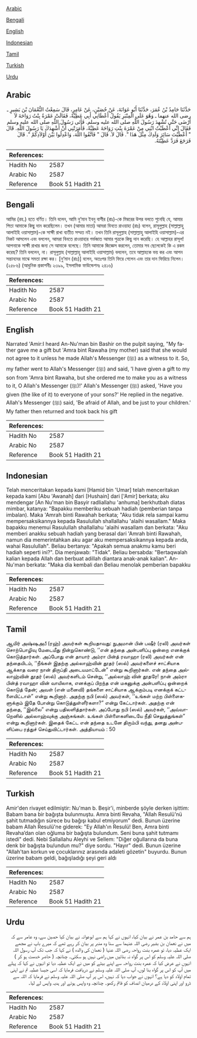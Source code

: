 [Arabic](#arabic)

[Bengali](#bengali)

[English](#english)

[Indonesian](#indonesian)

[Tamil](#tamil)

[Turkish](#turkish)

[Urdu](#urdu)

## Arabic


<div dir="rtl" lang="ar" style={{fontSize:'larger',backgroundColor:'#f8f9fa',padding:20}}>
حَدَّثَنَا حَامِدُ بْنُ عُمَرَ، حَدَّثَنَا أَبُو عَوَانَةَ، عَنْ حُصَيْنٍ، عَنْ عَامِرٍ، قَالَ سَمِعْتُ النُّعْمَانَ بْنَ بَشِيرٍ ـ رضى الله عنهما ـ وَهُوَ عَلَى الْمِنْبَرِ يَقُولُ أَعْطَانِي أَبِي عَطِيَّةً، فَقَالَتْ عَمْرَةُ بِنْتُ رَوَاحَةَ لاَ أَرْضَى حَتَّى تُشْهِدَ رَسُولَ اللَّهِ صلى الله عليه وسلم‏.‏ فَأَتَى رَسُولَ اللَّهِ صلى الله عليه وسلم فَقَالَ إِنِّي أَعْطَيْتُ ابْنِي مِنْ عَمْرَةَ بِنْتِ رَوَاحَةَ عَطِيَّةً، فَأَمَرَتْنِي أَنْ أُشْهِدَكَ يَا رَسُولَ اللَّهِ‏.‏ قَالَ ‏"‏ أَعْطَيْتَ سَائِرَ وَلَدِكَ مِثْلَ هَذَا ‏"‏‏.‏ قَالَ لاَ‏.‏ قَالَ ‏"‏ فَاتَّقُوا اللَّهَ، وَاعْدِلُوا بَيْنَ أَوْلاَدِكُمْ ‏"‏‏.‏ قَالَ فَرَجَعَ فَرَدَّ عَطِيَّتَهُ‏.‏
</div>
<div style={{backgroundColor:'#f8f9fa',padding:20, marginBottom: 10}}><table> <thead> <tr> <th>References:</th> <th></th> </tr> </thead> <tbody><tr><td>Hadith No</td><td>2587</td></tr><tr><td>Arabic No</td><td>2587</td></tr><tr><td>Reference</td><td>Book 51 Hadith 21</td></tr></tbody></table></div>

## Bengali


<div dir="ltr" lang="bn" style={{fontSize:'larger',backgroundColor:'#f8f9fa',padding:20}}>
আমির (রহ.) হতে বর্ণিত। তিনি বলেন, আমি নু‘মান ইবনু বাশীর (রাঃ)-কে মিম্বরের উপর বলতে শুনেছি যে, আমার পিতা আমাকে কিছু দান করেছিলেন। তখন (আমার মাতা) আমরা বিনতে রাওয়াহা (রাঃ) বলেন, রাসূলুল্লাহ (সাল্লাল্লাহু আলাইহি ওয়াসাল্লাম)-কে সাক্ষী রাখা ব্যতীত সম্মত নই। তখন তিনি রাসূলুল্লাহ (সাল্লাল্লাহু আলাইহি ওয়াসাল্লাম)-এর নিকট আসলেন এবং বললেন, আমরা বিনতে রাওয়াহার গর্ভজাত আমার পুত্রকে কিছু দান করেছি। হে আল্লাহর রাসূল! আপনাকে সাক্ষী রাখার জন্য সে আমাকে বলেছে। তিনি আমাকে জিজ্ঞেস করলেন, তোমার সব ছেলেকেই কি এ রকম করেছ? তিনি বললেন, না। রাসূলুল্লাহ (সাল্লাল্লাহু আলাইহি ওয়াসাল্লাম) বললেন, তবে আল্লাহকে ভয় কর এবং আপন সন্তানদের মাঝে সমতা রক্ষা কর। [নু‘মান (রাঃ)] বলেন, অতঃপর তিনি ফিরে গেলেন এবং তার দান ফিরিয়ে নিলেন। (২৫৮৬) (আধুনিক প্রকাশনীঃ ২৩৯৯, ইসলামিক ফাউন্ডেশনঃ ২৪১৬)
</div>
<div style={{backgroundColor:'#f8f9fa',padding:20, marginBottom: 10}}><table> <thead> <tr> <th>References:</th> <th></th> </tr> </thead> <tbody><tr><td>Hadith No</td><td>2587</td></tr><tr><td>Arabic No</td><td>2587</td></tr><tr><td>Reference</td><td>Book 51 Hadith 21</td></tr></tbody></table></div>

## English


<div dir="ltr" lang="en" style={{fontSize:'larger',backgroundColor:'#f8f9fa',padding:20}}>
Narrated 'Amir:I heard An-Nu'man bin Bashir on the pulpit saying, "My father gave me a gift but 'Amra bint Rawaha (my mother) said that she would not agree to it unless he made Allah's Messenger (ﷺ) as a witness to it. So, my father went to Allah's Messenger (ﷺ) and said, 'I have given a gift to my son from 'Amra bint Rawaha, but she ordered me to make you as a witness to it, O Allah's Messenger (ﷺ)!' Allah's Messenger (ﷺ) asked, 'Have you given (the like of it) to everyone of your sons?' He replied in the negative. Allah's Messenger (ﷺ) said, 'Be afraid of Allah, and be just to your children.' My father then returned and took back his gift
</div>
<div style={{backgroundColor:'#f8f9fa',padding:20, marginBottom: 10}}><table> <thead> <tr> <th>References:</th> <th></th> </tr> </thead> <tbody><tr><td>Hadith No</td><td>2587</td></tr><tr><td>Arabic No</td><td>2587</td></tr><tr><td>Reference</td><td>Book 51 Hadith 21</td></tr></tbody></table></div>

## Indonesian


<div dir="ltr" lang="id" style={{fontSize:'larger',backgroundColor:'#f8f9fa',padding:20}}>
Telah menceritakan kepada kami [Hamid bin 'Umar] telah menceritakan kepada kami [Abu 'Awanah] dari [Hushain] dari ['Amir] berkata; aku mendengar [An Nu'man bin Basyir radliallahu 'anhuma] berkhutbah diatas mimbar, katanya: "Bapakku memberiku sebuah hadiah (pemberian tanpa imbalan). Maka 'Amrah binti Rawahah berkata; "Aku tidak rela sampai kamu mempersaksikannya kepada Rasulullah shallallahu 'alaihi wasallam." Maka bapakku menemui Rasulullah shallallahu 'alaihi wasallam dan berkata: "Aku memberi anakku sebuah hadiah yang berasal dari 'Amrah binti Rawahah, namun dia memerintahkan aku agar aku mempersaksikannya kepada anda, wahai Rasulullah". Beliau bertanya: "Apakah semua anakmu kamu beri hadiah seperti ini?". Dia menjawab: "Tidak". Beliau bersabda: "Bertaqwalah kalian kepada Allah dan berbuat adillah diantara anak-anak kalian". An-Nu'man berkata: "Maka dia kembali dan Beliau menolak pemberian bapakku
</div>
<div style={{backgroundColor:'#f8f9fa',padding:20, marginBottom: 10}}><table> <thead> <tr> <th>References:</th> <th></th> </tr> </thead> <tbody><tr><td>Hadith No</td><td>2587</td></tr><tr><td>Arabic No</td><td>2587</td></tr><tr><td>Reference</td><td>Book 51 Hadith 21</td></tr></tbody></table></div>

## Tamil


<div dir="ltr" lang="ta" style={{fontSize:'larger',backgroundColor:'#f8f9fa',padding:20}}>
ஆமிர் அஷ்ஷஅபீ (ரஹ்) அவர்கள் கூறியதாவது: நுஅமான் பின் பஷீர் (ரலி) அவர்கள் சொற்பொழிவு மேடைமீது நின்றுகொண்டு, ‘‘என் தந்தை அன்பளிப்பு ஒன்றை எனக்குக் கொடுத்தார்கள். அப்போது என் தாயார் அம்ரா பின்த் ரவாஹா (ரலி) அவர்கள் என் தந்தையிடம், ‘‘நீங்கள் இதற்கு அல்லாஹ்வின் தூதர் (ஸல்) அவர்களைச் சாட்சியாக ஆக்காத வரை நான் திருப்தி அடையமாட்டேன்” என்று கூறினார்கள். என் தந்தை அல்லாஹ்வின் தூதர் (ஸல்) அவர்களிடம் சென்று, ‘‘அல்லாஹ் வின் தூதரே! நான் அம்ரா பின்த் ரவாஹா வின் வாயிலாக, எனக்குப் பிறந்த என் மகனுக்கு அன்பளிப்பு ஒன்றைக் கொடுத் தேன்; அவள் (என் மனைவி) தங்களை சாட்சியாக ஆக்கும்படி எனக்குக் கட்டளையிட்டாள்” என்று கூறினார். அதற்கு நபி (ஸல்) அவர்கள், ‘‘உங்கள் மற்ற பிள்ளைகளுக்கும் இதே போன்று கொடுத்துள்ளீர்களா?” என்று கேட்டார்கள். அதற்கு என் தந்தை, ‘‘இல்லை” என்று பதிலளித்தார்கள். அப்போது நபி (ஸல்) அவர்கள், ‘‘அவ்வாறெனில் அல்லாஹ்வுக்கு அஞ்சுங்கள். உங்கள் பிள்ளைகளிடையே நீதி செலுத்துங்கள்” என்று கூறினார்கள். இதைக் கேட்ட என் தந்தை உடனே திரும்பி வந்து, தனது அன்பளிப்பை ரத்துச் செய்துவிட்டார்கள். அத்தியாயம் : 50
</div>
<div style={{backgroundColor:'#f8f9fa',padding:20, marginBottom: 10}}><table> <thead> <tr> <th>References:</th> <th></th> </tr> </thead> <tbody><tr><td>Hadith No</td><td>2587</td></tr><tr><td>Arabic No</td><td>2587</td></tr><tr><td>Reference</td><td>Book 51 Hadith 21</td></tr></tbody></table></div>

## Turkish


<div dir="ltr" lang="tr" style={{fontSize:'larger',backgroundColor:'#f8f9fa',padding:20}}>
Amir'den rivayet edilmiştir: Nu'man b. Beşir'i, minberde şöyle derken işittim: Babam bana bir bağışta bulunmuştu. Amra binti Revaha, "Allah Resulü'nü şahit tutmadığın sürece bu bağışı kabul etmiyorum" dedi. Bunun üzerine babam Allah Resulü'ne giderek: "Ey Allah'ın Resulü! Ben, Amra binti Revaha’dan olan oğluma bir bağışta bulundum. Seni buna şahit tutmamı istedi" dedi. Nebi Sallallahu Aleyhi ve Sellem: "Diğer oğullarına da buna denk bir bağışta bu/undun mu?" diye sordu. "Hayır" dedi. Bunun üzerine "Allah'tan korkun ve çocuklarınız arasında adaleti gözetin" buyurdu. Bunun üzerine babam geldi, bağışladığı şeyi geri aldı
</div>
<div style={{backgroundColor:'#f8f9fa',padding:20, marginBottom: 10}}><table> <thead> <tr> <th>References:</th> <th></th> </tr> </thead> <tbody><tr><td>Hadith No</td><td>2587</td></tr><tr><td>Arabic No</td><td>2587</td></tr><tr><td>Reference</td><td>Book 51 Hadith 21</td></tr></tbody></table></div>

## Urdu


<div dir="rtl" lang="ur" style={{fontSize:'larger',backgroundColor:'#f8f9fa',padding:20}}>
ہم سے حامد بن عمر نے بیان کیا، انہوں نے کہا ہم سے ابوعوانہ نے بیان کیا حصین سے، وہ عامر سے کہ میں نے نعمان بن بشیر رضی اللہ عنہما سے سنا وہ منبر پر بیان کر رہے تھے کہ میرے باپ نے مجھے ایک عطیہ دیا، تو عمرہ بنت رواحہ رضی اللہ عنہا ( نعمان کی والدہ ) نے کہا کہ جب تک آپ رسول اللہ صلی اللہ علیہ وسلم کو اس پر گواہ نہ بنائیں میں راضی نہیں ہو سکتی۔ چنانچہ ( حاضر خدمت ہو کر ) انہوں نے عرض کیا کہ عمرہ بنت رواحہ سے اپنے بیٹے کو میں نے ایک عطیہ دیا تو انہوں نے کہا کہ پہلے میں آپ کو اس پر گواہ بنا لوں، آپ صلی اللہ علیہ وسلم نے دریافت فرمایا کہ اسی جیسا عطیہ تم نے اپنی تمام اولاد کو دیا ہے؟ انہوں نے جواب دیا کہ نہیں، اس پر آپ صلی اللہ علیہ وسلم نے فرمایا کہ اللہ سے ڈرو اور اپنی اولاد کے درمیان انصاف کو قائم رکھو۔ چنانچہ وہ واپس ہوئے اور ہدیہ واپس لے لیا۔
</div>
<div style={{backgroundColor:'#f8f9fa',padding:20, marginBottom: 10}}><table> <thead> <tr> <th>References:</th> <th></th> </tr> </thead> <tbody><tr><td>Hadith No</td><td>2587</td></tr><tr><td>Arabic No</td><td>2587</td></tr><tr><td>Reference</td><td>Book 51 Hadith 21</td></tr></tbody></table></div>